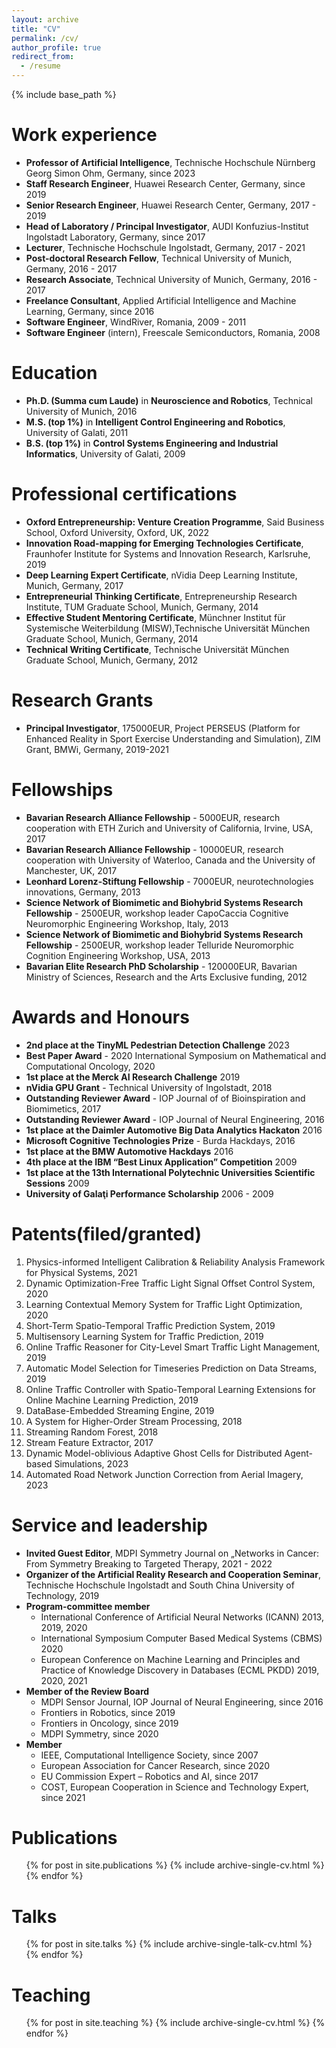 ```yaml
---
layout: archive
title: "CV"
permalink: /cv/
author_profile: true
redirect_from:
  - /resume
---
```


{% include base_path %}

Work experience
======
* **Professor of Artificial Intelligence**, Technische Hochschule Nürnberg Georg Simon Ohm, Germany, since 2023
* **Staff Research Engineer**, Huawei Research Center, Germany, since 2019 
* **Senior Research Engineer**, Huawei Research Center, Germany, 2017 - 2019
* **Head of Laboratory / Principal Investigator**, AUDI Konfuzius-Institut Ingolstadt Laboratory, Germany, since 2017
* **Lecturer**, Technische Hochschule Ingolstadt, Germany, 2017 - 2021
* **Post-doctoral Research Fellow**, Technical University of Munich, Germany, 2016 - 2017
* **Research Associate**, Technical University of Munich, Germany, 2016 - 2017
* **Freelance Consultant**, Applied Artificial Intelligence and Machine Learning, Germany, since 2016
* **Software Engineer**, WindRiver, Romania, 2009 - 2011
* **Software Engineer** (intern), Freescale Semiconductors, Romania, 2008

Education
======
* **Ph.D. (Summa cum Laude)** in **Neuroscience and Robotics**, Technical University of Munich, 2016
* **M.S. (top 1%)** in **Intelligent Control Engineering and Robotics**, University of Galati, 2011
* **B.S. (top 1%)** in **Control Systems Engineering and Industrial Informatics**, University of Galati, 2009 

Professional certifications
======
* **Oxford Entrepreneurship: Venture Creation Programme**, Said Business School, Oxford University, Oxford, UK, 2022	 
* **Innovation Road-mapping for Emerging Technologies Certificate**, Fraunhofer Institute for Systems and Innovation Research, Karlsruhe, 2019	 
* **Deep Learning Expert Certificate**, nVidia Deep Learning Institute, Munich, Germany, 2017
* **Entrepreneurial Thinking Certificate**, Entrepreneurship Research Institute, TUM Graduate School, Munich, Germany, 2014
* **Effective Student Mentoring Certificate**, Münchner Institut für Systemische Weiterbildung (MISW),Technische Universität München Graduate School, Munich, Germany, 2014
* **Technical Writing Certificate**, Technische Universität München Graduate School, Munich, Germany, 2012


Research Grants
======
* **Principal Investigator**,  175000EUR, Project PERSEUS (Platform for Enhanced Reality in Sport Exercise Understanding and Simulation), ZIM Grant, BMWi, Germany, 2019-2021


Fellowships
======
* **Bavarian Research Alliance Fellowship** - 5000EUR, research cooperation with ETH Zurich and University of California, Irvine, USA, 2017
* **Bavarian Research Alliance Fellowship** - 10000EUR, research cooperation with University of Waterloo, Canada and the University of Manchester, UK, 2017
* **Leonhard Lorenz-Stiftung Fellowship** - 7000EUR, neurotechnologies innovations, Germany, 2013
* **Science Network of Biomimetic and Biohybrid Systems Research Fellowship** - 2500EUR, workshop leader CapoCaccia Cognitive Neuromorphic Engineering Workshop, Italy, 2013
* **Science Network of Biomimetic and Biohybrid Systems Research Fellowship** - 2500EUR, workshop leader Telluride Neuromorphic Cognition Engineering Workshop, USA, 2013
* **Bavarian Elite Research PhD Scholarship** - 120000EUR, Bavarian Ministry of Sciences, Research and the Arts Exclusive funding, 2012


Awards and Honours
======
* **2nd place at the TinyML Pedestrian Detection Challenge** 2023
* **Best Paper Award** - 2020 International Symposium on Mathematical and Computational Oncology, 2020
* **1st place at the Merck AI Research Challenge** 2019
* **nVidia GPU Grant** - Technical University of Ingolstadt, 2018
* **Outstanding Reviewer Award** - IOP Journal of of Bioinspiration and Biomimetics, 2017
* **Outstanding Reviewer Award** - IOP Journal of Neural Engineering, 2016
* **1st place at the Daimler Automotive Big Data Analytics Hackaton** 2016
* **Microsoft Cognitive Technologies Prize** - Burda Hackdays, 2016
* **1st place at the BMW Automotive Hackdays** 2016
* **4th place at the IBM “Best Linux Application” Competition** 2009
* **1st place at the 13th International Polytechnic Universities Scientific Sessions** 2009
* **University of Galaţi Performance Scholarship** 2006 - 2009

Patents(filed/granted)
======
1. Physics-informed Intelligent Calibration & Reliability Analysis Framework for Physical Systems, 2021
2. Dynamic Optimization-Free Traffic Light Signal Offset Control System, 2020
3. Learning Contextual Memory System for Traffic Light Optimization, 2020
4. Short-Term Spatio-Temporal Traffic Prediction System, 2019
5. Multisensory Learning System for Traffic Prediction, 2019
6. Online Traffic Reasoner for City-Level Smart Traffic Light Management, 2019
7. Automatic Model Selection for Timeseries Prediction on Data Streams, 2019
8. Online Traffic Controller with Spatio-Temporal Learning Extensions for Online Machine Learning Prediction, 2019
9. DataBase-Embedded Streaming Engine, 2019
10. A System for Higher-Order Stream Processing, 2018
11. Streaming Random Forest, 2018
12. Stream Feature Extractor, 2017
13. Dynamic Model-oblivious Adaptive Ghost Cells for Distributed Agent-based Simulations, 2023
14. Automated Road Network Junction Correction from Aerial Imagery, 2023

  
Service and leadership
======
* **Invited Guest Editor**, MDPI Symmetry Journal on „Networks in Cancer: From Symmetry Breaking to Targeted Therapy, 2021 - 2022
* **Organizer of the Artificial Reality Research and Cooperation Seminar**, Technische Hochschule Ingolstadt and South China University of Technology, 2019
* **Program-committee member**
  * International Conference of Artificial Neural Networks (ICANN) 2013, 2019, 2020
  * International Symposium Computer Based Medical Systems (CBMS) 2020
  * European Conference on Machine Learning and Principles and Practice of Knowledge Discovery in Databases (ECML PKDD) 2019, 2020, 2021
* **Member of the Review Board**
  * MDPI Sensor Journal, IOP Journal of Neural Engineering, since 2016
  * Frontiers in Robotics, since 2019
  * Frontiers in Oncology, since 2019
  * MDPI Symmetry, since 2020
* **Member**
  * IEEE, Computational Intelligence Society, since 2007
  * European Association for Cancer Research, since 2020
  * EU Commission Expert – Robotics and AI, since 2017
  * COST, European Cooperation in Science and Technology Expert, since 2021 


Publications
======
  <ul>{% for post in site.publications %}
    {% include archive-single-cv.html %}
  {% endfor %}</ul>
  
Talks
======
  <ul>{% for post in site.talks %}
    {% include archive-single-talk-cv.html %}
  {% endfor %}</ul>
  
Teaching
======
  <ul>{% for post in site.teaching %}
    {% include archive-single-cv.html %}
  {% endfor %}</ul>

